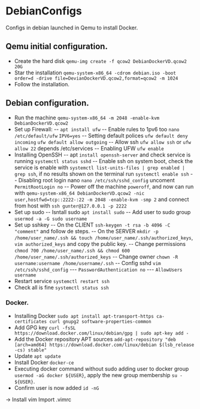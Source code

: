 # DebianConfigs
Configs in debian launched in Qemu to install Docker.

## Qemu initial configuration.
- Create the hard disk `qemu-img create -f qcow2 DebianDockerVD.qcow2 20G`
- Star the installation `qemu-system-x86_64 -cdrom debian.iso -boot order=d -drive file=DevianDockerVD.qcow2,format=qcow2 -m 1024`
- Follow the installation.

## Debian configuration.
- Run the machine `qemu-system-x86_64 -m 2048 -enable-kvm DebianDockerVD.qcow2`
- Set up Firewall:
-- `apt install ufw`
-- Enable rules to 1pv6 too 
	`nano /etc/default/ufw` 
	`IPV6=yes`
-- Setting default polices 
	`ufw default deny incoming`
	`ufw default allow outgoing`
-- Allow ssh
	`ufw allow ssh` or `ufw allow 22` depends /etc/services
-- Enabling UFW
	`ufw enable`
- Installing OpenSSH
-- apt `install openssh-server` and check service is running `systemctl status sshd`
-- Enable ssh on system boot, check the service is enable with `systemctl list-units-files | grep enabled | grep ssh`, if no results shown on the terminal run `systemctl enable ssh`
-- Disabling root login nano `nano /etc/ssh/sshd_config` uncoment `PermitRootLogin no`
-- Power off the machine `poweroff`, and now can run with `qemu-system-x86_64 DebianDockerVD.qcow2 -nic user,hostfwd=tcp::2222-:22 -m 2048 -enable-kvm -smp 2` and connect from host with `ssh gunter@127.0.0.1 -p 2222`
- Set up sudo
-- Isntall sudo `apt install sudo`
-- Add user to sudo group `usermod -a -G sudo username`
- Set up sshkey
-- On the CLIENT `ssh-keygen -t rsa -b 4096 -C "comment"` and follow de steps.
-- On the SERVER `mkdir -p /home/user_name/.ssh && touch /home/user_name/.ssh/authorized_keys`, `vim authorized_keys` and copy the public key.
-- Change permissions `chmod 700 /home/user_name/.ssh && chmod 600 /home/user_name/.ssh/authorized_keys`
-- Change owner `chown -R username:username /home/username/.ssh`
-- Config sshd `vim /etc/ssh/sshd_config`
--- `PasswordAuthentication no`
--- `AllowUsers username`
- Restart service `systemctl restart ssh`
- Check all is fine `systemctl status ssh`
### Docker.
- Installing Docker `sudo apt install apt-transport-https ca-certificates curl gnupg2 software-properties-common`
- Add GPG key `curl -fsSL https://download.docker.com/linux/debian/gpg | sudo apt-key add -`
- Add the Docker repository APT sources `add-apt-repository "deb [arch=amd64] https://download.docker.com/linux/debian $(lsb_release -cs) stable"`
- Update `apt update`
- Install Docker `docker-ce`
- Executing docker command without sudo adding user to docker group `usermod -aG docker ${USER}`, apply the new group membership `su - ${USER}`.
- Confirm user is now added `id -nG`

-> Install vim Import .vimrc
